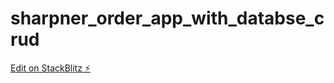 # sharpner_order_app_with_databse_crud

[Edit on StackBlitz ⚡️](https://stackblitz.com/edit/web-platform-k9t5tg)